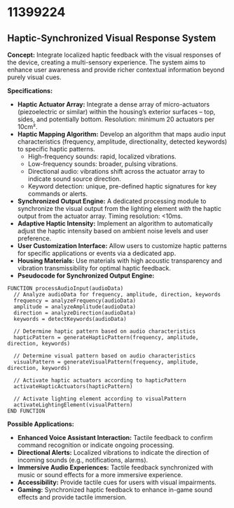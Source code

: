 # 11399224

## Haptic-Synchronized Visual Response System

**Concept:** Integrate localized haptic feedback with the visual responses of the device, creating a multi-sensory experience. The system aims to enhance user awareness and provide richer contextual information beyond purely visual cues.

**Specifications:**

*   **Haptic Actuator Array:** Integrate a dense array of micro-actuators (piezoelectric or similar) within the housing’s exterior surfaces – top, sides, and potentially bottom. Resolution: minimum 20 actuators per 10cm².
*   **Haptic Mapping Algorithm:** Develop an algorithm that maps audio input characteristics (frequency, amplitude, directionality, detected keywords) to specific haptic patterns.  
    *   High-frequency sounds: rapid, localized vibrations.
    *   Low-frequency sounds: broader, pulsing vibrations.
    *   Directional audio: vibrations shift across the actuator array to indicate sound source direction.
    *   Keyword detection: unique, pre-defined haptic signatures for key commands or alerts.
*   **Synchronized Output Engine:**  A dedicated processing module to synchronize the visual output from the lighting element *with* the haptic output from the actuator array.  Timing resolution: <10ms.  
*   **Adaptive Haptic Intensity:** Implement an algorithm to automatically adjust the haptic intensity based on ambient noise levels and user preference.
*   **User Customization Interface:**  Allow users to customize haptic patterns for specific applications or events via a dedicated app.
*   **Housing Materials:**  Use materials with high acoustic transparency and vibration transmissibility for optimal haptic feedback. 
* **Pseudocode for Synchronized Output Engine:**

```pseudocode
FUNCTION processAudioInput(audioData)
  // Analyze audioData for frequency, amplitude, direction, keywords
  frequency = analyzeFrequency(audioData)
  amplitude = analyzeAmplitude(audioData)
  direction = analyzeDirection(audioData)
  keywords = detectKeywords(audioData)

  // Determine haptic pattern based on audio characteristics
  hapticPattern = generateHapticPattern(frequency, amplitude, direction, keywords)

  // Determine visual pattern based on audio characteristics
  visualPattern = generateVisualPattern(frequency, amplitude, direction, keywords)

  // Activate haptic actuators according to hapticPattern
  activateHapticActuators(hapticPattern)

  // Activate lighting element according to visualPattern
  activateLightingElement(visualPattern)
END FUNCTION
```

**Possible Applications:**

*   **Enhanced Voice Assistant Interaction:** Tactile feedback to confirm command recognition or indicate ongoing processing.
*   **Directional Alerts:** Localized vibrations to indicate the direction of incoming sounds (e.g., notifications, alarms).
*   **Immersive Audio Experiences:** Tactile feedback synchronized with music or sound effects for a more immersive experience.
* **Accessibility:** Provide tactile cues for users with visual impairments.
*   **Gaming:**  Synchronized haptic feedback to enhance in-game sound effects and provide tactile immersion.